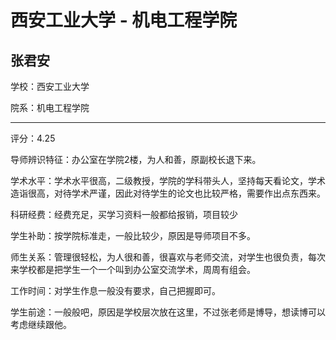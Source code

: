 # 西安工业大学 - 机电工程学院

## 张君安

学校：西安工业大学

院系：机电工程学院

* * *

评分：4.25

导师辨识特征：办公室在学院2楼，为人和善，原副校长退下来。

学术水平：学术水平很高，二级教授，学院的学科带头人，坚持每天看论文，学术造诣很高，对待学术严谨，因此对待学生的论文也比较严格，需要作出点东西来。

科研经费：经费充足，买学习资料一般都给报销，项目较少

学生补助：按学院标准走，一般比较少，原因是导师项目不多。

师生关系：管理很轻松，为人很和善，很喜欢与老师交流，对学生也很负责，每次来学校都是把学生一个一个叫到办公室交流学术，周周有组会。

工作时间：对学生作息一般没有要求，自己把握即可。

学生前途：一般般吧，原因是学校层次放在这里，不过张老师是博导，想读博可以考虑继续跟他。